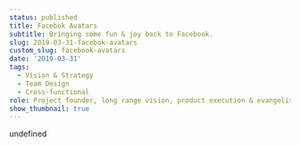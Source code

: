 ```yaml
---
status: published
title: Facebok Avatars
subtitle: Bringing some fun & joy back to Facebook.
slug: 2019-03-31-facebok-avatars
custom_slug: facebook-avatars
date: '2019-03-31'
tags:
  - Vision & Strategy
  - Team Design
  - Cross-functional
role: Project founder, long range vision, product execution & evangelism.
show_thumbnail: true
---
```

undefined
